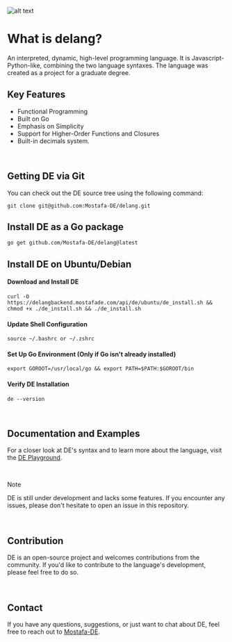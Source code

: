 ![alt text](https://res.cloudinary.com/dcj3o6yi5/image/upload/v1694817428/delang_ir5crh.gif)

# What is delang?
An interpreted, dynamic, high-level programming language.
It is Javascript-Python-like, combining the two language syntaxes.
The language was created as a project for a graduate degree.

## Key Features
* Functional Programming
* Built on Go
* Emphasis on Simplicity
* Support for Higher-Order Functions and Closures
* Built-in decimals system.

<br />

## Getting DE via Git
You can check out the DE source tree using the following command:

    git clone git@github.com:Mostafa-DE/delang.git

## Install DE as a Go package

    go get github.com/Mostafa-DE/delang@latest

## Install DE on Ubuntu/Debian
#### Download and Install DE
    curl -O https://delangbackend.mostafade.com/api/de/ubuntu/de_install.sh && chmod +x ./de_install.sh && ./de_install.sh
#### Update Shell Configuration
    source ~/.bashrc or ~/.zshrc
#### Set Up Go Environment (Only if Go isn't already installed)
    export GOROOT=/usr/local/go && export PATH=$PATH:$GOROOT/bin
#### Verify DE Installation
    de --version
    

<br />

## Documentation and Examples
For a closer look at DE's syntax and to learn more about the language, visit the [DE Playground](https://delang.mostafade.com/play).

<br />

> [!NOTE]
> DE is still under development and lacks some features. 
> If you encounter any issues, please don't hesitate to open an issue in this repository.

<br />

## Contribution
DE is an open-source project and welcomes contributions from the community.
If you'd like to contribute to the language's development, please feel free to do so.

<br />

## Contact
If you have any questions, suggestions, or just want to chat about DE, feel free to reach out to [Mostafa-DE](https://mostafade.com).
